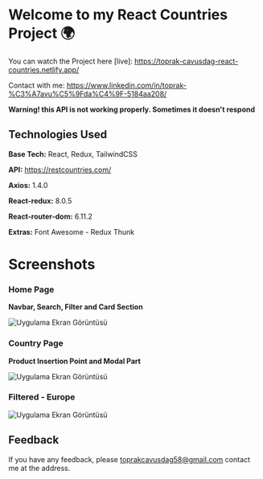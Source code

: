 
# Welcome to my React Countries Project 🌍

You can watch the Project here [live]: https://toprak-cavusdag-react-countries.netlify.app/

Contact with me: https://www.linkedin.com/in/toprak-%C3%A7avu%C5%9Fda%C4%9F-5184aa208/


**Warning! this API is not working properly. Sometimes it doesn't respond**




## Technologies Used

**Base Tech:** React, Redux, TailwindCSS

**API:** https://restcountries.com/

**Axios:** 1.4.0

**React-redux:** 8.0.5

**React-router-dom:** 6.11.2

**Extras:** Font Awesome - Redux Thunk

  
# Screenshots


### Home Page

**Navbar, Search, Filter and Card Section**

![Uygulama Ekran Görüntüsü](https://i.hizliresim.com/fwbm7jl.png)


### Country Page

**Product Insertion Point and Modal Part**

![Uygulama Ekran Görüntüsü](https://i.hizliresim.com/s5fbac1.png)

### Filtered - Europe


![Uygulama Ekran Görüntüsü](https://i.hizliresim.com/sblbd1l.png)

## Feedback

If you have any feedback, please toprakcavusdag58@gmail.com contact me at the address.


  
